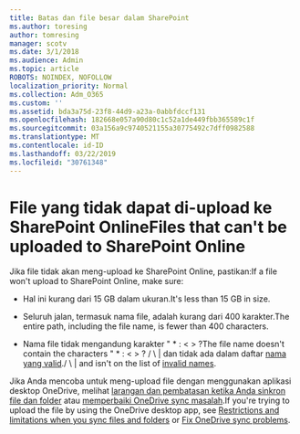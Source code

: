 ```yaml
---
title: Batas dan file besar dalam SharePoint
ms.author: toresing
author: tomresing
manager: scotv
ms.date: 3/1/2018
ms.audience: Admin
ms.topic: article
ROBOTS: NOINDEX, NOFOLLOW
localization_priority: Normal
ms.collection: Adm_O365
ms.custom: ''
ms.assetid: bda3a75d-23f8-44d9-a23a-0abbfdccf131
ms.openlocfilehash: 182668e057a90d80c1c52a1de449fbb365589c1f
ms.sourcegitcommit: 03a156a9c9740521155a30775492c7dff0982588
ms.translationtype: MT
ms.contentlocale: id-ID
ms.lasthandoff: 03/22/2019
ms.locfileid: "30761348"
---
```

# <a name="files-that-cant-be-uploaded-to-sharepoint-online"></a><span data-ttu-id="c2ac8-102">File yang tidak dapat di-upload ke SharePoint Online</span><span class="sxs-lookup"><span data-stu-id="c2ac8-102">Files that can't be uploaded to SharePoint Online</span></span>

<span data-ttu-id="c2ac8-103">Jika file tidak akan meng-upload ke SharePoint Online, pastikan:</span><span class="sxs-lookup"><span data-stu-id="c2ac8-103">If a file won't upload to SharePoint Online, make sure:</span></span>
  
- <span data-ttu-id="c2ac8-104">Hal ini kurang dari 15 GB dalam ukuran.</span><span class="sxs-lookup"><span data-stu-id="c2ac8-104">It's less than 15 GB in size.</span></span>
    
- <span data-ttu-id="c2ac8-105">Seluruh jalan, termasuk nama file, adalah kurang dari 400 karakter.</span><span class="sxs-lookup"><span data-stu-id="c2ac8-105">The entire path, including the file name, is fewer than 400 characters.</span></span>
    
- <span data-ttu-id="c2ac8-106">Nama file tidak mengandung karakter " \* : \< \> ?</span><span class="sxs-lookup"><span data-stu-id="c2ac8-106">The file name doesn't contain the characters " \* : \< \> ?</span></span> <span data-ttu-id="c2ac8-107">/ \ | dan tidak ada dalam daftar [nama yang valid](https://go.microsoft.com/fwlink/?linkid=866430).</span><span class="sxs-lookup"><span data-stu-id="c2ac8-107">/ \ | and isn't on the list of [invalid names](https://go.microsoft.com/fwlink/?linkid=866430).</span></span>
    
<span data-ttu-id="c2ac8-108">Jika Anda mencoba untuk meng-upload file dengan menggunakan aplikasi desktop OneDrive, melihat [larangan dan pembatasan ketika Anda sinkron file dan folder](http://go.microsoft.com/fwlink/p/?LinkID=717734) atau [memperbaiki OneDrive sync masalah](https://go.microsoft.com/fwlink/?linkid=866431).</span><span class="sxs-lookup"><span data-stu-id="c2ac8-108">If you're trying to upload the file by using the OneDrive desktop app, see [Restrictions and limitations when you sync files and folders](http://go.microsoft.com/fwlink/p/?LinkID=717734) or [Fix OneDrive sync problems](https://go.microsoft.com/fwlink/?linkid=866431).</span></span>
  

